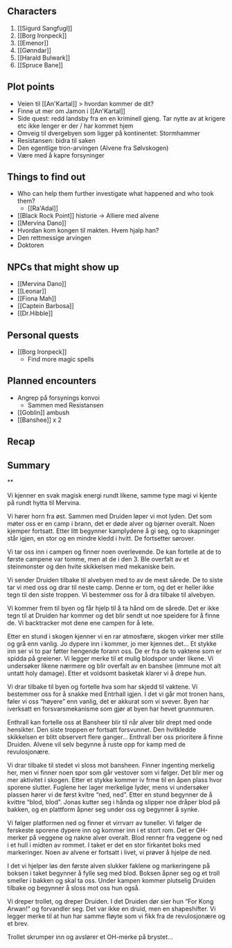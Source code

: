 ## Characters
1. [[Sigurd Sangfugl]] 
2. [[Borg Ironpeck]] 
3. [[Emenor]] 
4. [[Gønndar]] 
5. [[Harald Bulwark]] 
6. [[Spruce Bane]] 

## Plot points
- Veien til [[An'Kartal]] > hvordan kommer de dit? 
- Finne ut mer om Jamon i [[An'Kartal]]
- Side quest: redd landsby fra en en kriminell gjeng. Tar nytte av at krigere etc ikke lenger er der / har kommet hjem
- Omveig til dvergebyen som ligger på kontinentet: Stormhammer
- Resistansen: bidra til saken
- Den egentlige tron-arvingen (Alvene fra Sølvskogen)
- Være med å kapre forsyninger


## Things to find out
- Who can help them further investigate what happened and who took them?
  - [[Ra'Adal]] 
- [[Black Rock Point]] historie -> Alliere med alvene
- [[Mervina Dano]]
- Hvordan kom kongen til makten. Hvem hjalp han?
- Den rettmessige arvingen
- Doktoren

## NPCs that might show up
- [[Mervina Dano]] 
- [[Leonar]]
- [[Fiona Mah]] 
- [[Captein Barbosa]] 
- [[Dr.Hibble]] 

## Personal quests
- [[Borg Ironpeck]] 
  - Find more magic spells

## Planned encounters
- Angrep på forsynings konvoi
	- Sammen med Resistansen
- [[Goblin]] ambush
- [[Banshee]] x 2


## Recap
 



## Summary

**

Vi kjenner en svak magisk energi rundt likene, samme type magi vi kjente på rundt hytta til Mervina.

Vi hører horn fra øst. Sammen med Druiden løper vi mot lyden. Det som møter oss er en camp i brann, det er døde alver og bjørner overalt. Noen kjemper fortsatt. Etter litt begynner kamplydene å gi seg, og to skapninger står igjen, en stor og en mindre kledd i hvitt. De fortsetter sørover.

Vi tar oss inn i campen og finner noen overlevende. De kan fortelle at de to første campene var tomme, men at de i den 3. Ble overfalt av et steinmonster og den hvite skikkelsen med mekaniske bein.

Vi sender Druiden tilbake til alvebyen med to av de mest sårede. De to siste tar vi med oss og drar til neste camp. Denne er tom, og det er heller ikke tegn til den siste troppen. Vi bestemmer oss for å dra tilbake til alvebyen.  

Vi kommer frem til byen og får hjelp til å ta hånd om de sårede. Det er ikke tegn til at Druiden har kommer og det blir sendt ut noe speidere for å finne de. Vi backtracker mot dene ene campen for å lete.

Etter en stund i skogen kjenner vi en rar atmosfære, skogen virker mer stille og grå enn vanlig. Jo dypere inn i kommer, jo mer kjennes det… Et stykke inn ser vi to par føtter hengende forann oss. De er fra de to vaktene som er spidda på greiener. Vi legger merke til et mulig blodspor under likene. Vi undersøker likene nærmere og blir overfalt av en banshee (immune mot alt untatt holy damage). Etter et voldsomt basketak klarer vi å drepe hun.

Vi drar tilbake til byen og fortelle hva som har skjedd til vaktene. Vi bestemmer oss for å snakke med Entrhall igjen. I det vi går mot tronen hans, føler vi oss “høyere” enn vanlig, det er akkurat som vi svever. Byen har iverksatt en forsvarsmekanisme som gjør at byen har hevet grunnmuren.

Enthrall kan fortelle oss at Bansheer blir til når alver blir drept med onde hensikter. Den siste troppen er fortsatt forsvunnet. Den hvitkledde skikkelsen er blitt observert flere ganger… Enthrall ber oss prioritere å finne Druiden. Alvene vil selv begynne å ruste opp for kamp med de revulosjonære.  

Vi drar tilbake til stedet vi sloss mot bansheen. Finner ingenting merkelig her, men vi finner noen spor som går vestover som vi følger. Det blir mer og mer aktivitet i skogen. Etter et stykke kommer iv frme til en åpen plass hvor sporene slutter. Fuglene her lager merkelige lyder, mens vi undersøker plassen hører vi de først kvitre “ned, ned”. Etter en stund begynner de å kvittre “blod, blod”. Jonas kutter seg i hånda og slipper noe dråper blod på bakken, og en plattform åpner seg under oss og begynner å synke.

Vi følger platformen ned og finner et virrvarr av tuneller. Vi følger de ferskeste sporene dypere inn og kommer inn i et stort rom. Det er OH-merker på veggene og nakne alver overalt. Blod renner fra veggene og ned i et hull i midten av rommet. I taket er det en stor firkantet boks med markeringer. Noen av alvene er fortsatt i livet, vi prøver å hjelpe de ned.

I det vi hjelper løs den første alven slukker faklene og markeringene på boksen i taket begynner å fylle seg med blod. Boksen åpner seg og et troll smeller i bakken og skal ta oss. Under kampen kommer plutselig Druiden tilbake og begynner å sloss mot oss hun også. 

Vi dreper trollet, og dreper Druiden. I det Druiden dør sier hun “For Kong Arwan!” og forvandler seg. Det var ikke en druid, men en shapeshifter. Vi legger merke til at hun har samme fløyte som vi fikk fra de revulosjonære og et brev.  

Trollet skrumper inn og avslører et OH-merke på brystet…